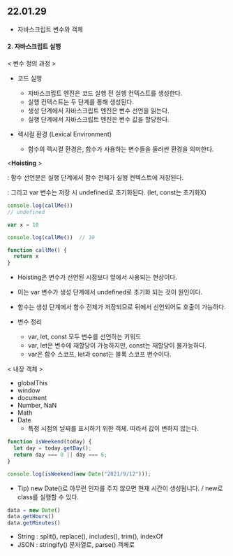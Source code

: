 ## 22.01.29
* 자바스크립트 변수와 객체

#### 2. 자바스크립트 실행

< 변수 정의 과정 >

* 코드 실행
  * 자바스크립트 엔진은 코드 실행 전 실행 컨텍스트를 생성한다.
  * 실행 컨텍스트는 두 단계를 통해 생성된다.
  * 생성 단계에서 자바스크립트 엔진은 변수 선언을 읽는다.
  * 실행 단계에서 자바스크립트 엔진은 변수 값을 할당한다.

* 렉시컬 환경 (Lexical Environment)
  * 함수의 렉시컬 환경은, 함수가 사용하는 변수들을 둘러싼 환경을 의미한다.

<**Hoisting** >

: 함수 선언문은 실행 단계에서 함수 전체가 실행 컨텍스트에 저장된다. 

: 그리고 var 변수는 저장 시 undefined로 초기화된다. (let, const는 초기화X)
```javascript 
console.log(callMe())
// undefined

var x = 10

console.log(callMe())  // 10

function callMe() {
  return x
}
```
  * Hoisting은 변수가 선언된 시점보다 앞에서 사용되는 현상이다. 
  * 이는 var 변수가 생성 단계에서 undefined로 초기화 되는 것이 원인이다. 
  * 함수는 생성 단계에서 함수 전체가 저장되므로 뒤에서 선언되어도 호출이 가능하다.

* 변수 정리
  * var, let, const 모두 변수를 선언하는 키워드
  * var, let은 변수에 재할당이 가능하지만, const는 재할당이 불가능하다.
  * var은 함수 스코프, let과 const는 블록 스코프 변수이다.

< 내장 객체 >
* globalThis
* window
* document
* Number, NaN
* Math
* Date
  * 특정 시점의 날짜를 표시하기 위한 객체. 따라서 값이 변하지 않는다.

```javascript
function isWeekend(today) {
  let day = today.getDay();
  return day === 0 || day === 6;
}

console.log(isWeekend(new Date("2021/9/12")));
```
* Tip) new Date()로 아무런 인자를 주지 않으면 현재 시간이 생성됩니다. / new로 class를 실행할 수 있다.
```js
data = new Date()
data.getHours()
data.getMinutes()
```

* String
: split(), replace(), includes(), trim(), indexOf
* JSON
: stringify() 문자열로, parse() 객체로 
